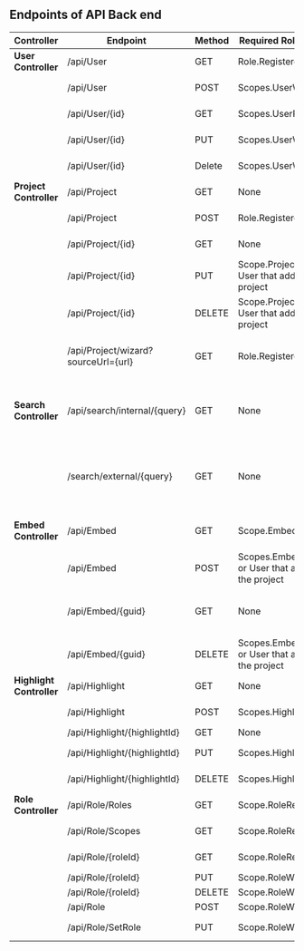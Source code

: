 ## Endpoints of API Back end

| Controller             | Endpoint        | Method | Required Role/Scope | Description                          |
| ---------------------- | --------------- | ------ | ------------------------------------------------------- | ------------------------------------ |
| **User Controller**    | /api/User | GET| Role.RegisteredUser| Get user information |
|| /api/User     | POST| Scopes.UserWrite|Create user account|
|| /api/User/{id}| GET | Scopes.UserRead |Get user information|
|| /api/User/{id}| PUT | Scopes.UserWrite|Update user account |
|| /api/User/{id}| Delete | Scopes.UserWrite| Delete user account |
| **Project Controller** | /api/Project   | GET    | None | Get all projects|
|| /api/Project| POST   | Role.RegisteredUser| Create new project|
|| /api/Project/{id}   | GET| None | Get project information|
|| /api/Project/{id}   | PUT| Scope.ProjectWrite or User that added the project | Update project|
|| /api/Project/{id}   | DELETE | Scope.ProjectWrite or User that added the project | Delete project|
|| /api/Project/wizard?sourceUrl={url} | GET | Role.RegisteredUser| Get information from external sources|
| **Search Controller**| /api/search/internal/{query}| GET| None| Search for projects in the Digital Excellence database |
|| /search/external/{query} | GET | None | Search for projects in the FHICT GitLab**Not implemented yet** |
| **Embed Controller** | /api/Embed | GET    | Scope.EmbedRead| Get all embedded projects|
|| /api/Embed | POST| Scopes.EmbedWrite or User that added the project|Create embedded project|
|| /api/Embed/{guid}| GET | None |Get project inside the embedded project|
|| /api/Embed/{guid}| DELETE | Scopes.EmbedWrite or User that added the project|Delete embedded project |
| **Highlight Controller** | /api/Highlight   | GET    | None | Get all highlights|
|| /api/Highlight| POST| Scopes.HighlightWrite |Create highlight|
|| /api/Highlight/{highlightId}| GET | None |Get highlight|
|| /api/Highlight/{highlightId}| PUT | Scopes.HighlightWrite|Update highlight|
|| /api/Highlight/{highlightId}| DELETE | Scopes.HighlightWrite|Delete highlight|
| **Role Controller** | /api/Role/Roles | GET    | Scope.RoleRead | Get all roles|
|| /api/Role/Scopes| GET    | Scope.RoleRead| Get all scopes|
|| /api/Role/{roleId} | GET    | Scope.RoleRead | Get Role information|
|| /api/Role/{roleId}| PUT | Scope.RoleWrite |Update role|
|| /api/Role/{roleId}| DELETE| Scope.RoleWrite|Delete role|
|| /api/Role| POST | Scope.RoleWrite|Create role|
|| /api/Role/SetRole| PUT | Scope.RoleWrite|Update role of user|


